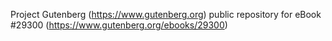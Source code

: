 Project Gutenberg (https://www.gutenberg.org) public repository for eBook #29300 (https://www.gutenberg.org/ebooks/29300)
